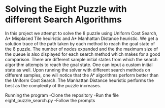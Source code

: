 # Solving the Eight Puzzle with different Search Algorithms

In this project we attempt to solve the 8 puzzle using Uniform Cost Search, A* Misplaced Tile heuiristic and A* Manhattan Distance heuristic.
We get a solution trace of the path taken by each method to reach the goal state of the 8 puzzle. The number of nodes expanded and the the maximum size of the queue is
also displayed for each search method which makes for a good comparison. There are different sample initial states from which the search algorithm attempts to reach the goal state. One can input a custom initial state as well.
Upon running the solver with different search methods on different samples, one will notice that the A* algorithms perform better than the Uniform Cost Search.
The Manhattan Distance heuristic performs the best as the complexity of the puzzle increases.

Running the program
-Clone the repository
-Run the file eight_puzzle_search.py
-Follow the prompts

